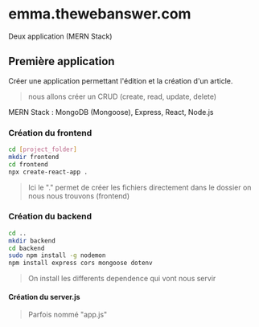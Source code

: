 # emma.thewebanswer.com

Deux application (MERN Stack)

## Première application

Créer une application permettant l'édition et la création d'un article.

> nous allons créer un CRUD (create, read, update, delete)

MERN Stack : MongoDB (Mongoose), Express, React, Node.js

### Création du frontend

```bash
cd [project_folder]
mkdir frontend
cd frontend
npx create-react-app .
```

> Ici le "." permet de créer les fichiers directement dans le dossier on nous nous trouvons (frontend)

### Création du backend

```bash
cd ..
mkdir backend
cd backend
sudo npm install -g nodemon
npm install express cors mongoose dotenv
```

> On install les differents dependence qui vont nous servir

#### Création du server.js

> Parfois nommé "app.js"
